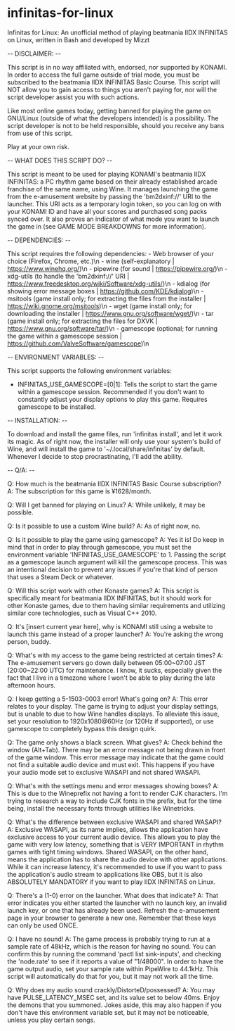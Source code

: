 # infinitas-for-linux
Infinitas for Linux: An unofficial method of playing beatmania IIDX INFINITAS on Linux, written in Bash and developed by Mizzt

-- DISCLAIMER: --

This script is in no way affiliated with, endorsed, nor supported by KONAMI. In order to access the full game outside of trial mode, you must be subscribed to the beatmania IIDX INFINITAS Basic Course. This script will NOT allow you to gain access to things you aren't paying for, nor will the script developer assist you with such actions.

Like most online games today, getting banned for playing the game on GNU/Linux (outside of what the developers intended) is a possibility. The script developer is not to be held responsible, should you receive any bans from use of this script.

Play at your own risk.

-- WHAT DOES THIS SCRIPT DO? --

This script is meant to be used for playing KONAMI's beatmania IIDX INFINITAS: a PC rhythm game based on their already established arcade franchise of the same name, using Wine. It manages launching the game from the e-amusement website by passing the 'bm2dxinf://' URI to the launcher. This URI acts as a temporary login token, so you can log on with your KONAMI ID and have all your scores and purchased song packs synced over. It also proves an indicator of what mode you want to launch the game in (see GAME MODE BREAKDOWNS for more information).

-- DEPENDENCIES: --

This script requires the following dependencies:
    - Web browser of your choice (Firefox, Chrome, etc.)\n
    - wine        (self-explanatory | https://www.winehq.org/)\n 
    - pipewire    (for sound | https://pipewire.org/)\n
    - xdg-utils   (to handle the 'bm2dxinf://' URI | https://www.freedesktop.org/wiki/Software/xdg-utils/)\n
    - kdialog     (for showing error message boxes | https://github.com/KDE/kdialog)\n
    - msitools    (game install only; for extracting the files from the installer | https://wiki.gnome.org/msitools)\n
    - wget        (game install only; for downloading the installer | https://www.gnu.org/software/wget/)\n
    - tar         (game install only; for extracting the files for DXVK | https://www.gnu.org/software/tar/)\n
    - gamescope   (optional; for running the game within a gamescope session | https://github.com/ValveSoftware/gamescope)\n

-- ENVIRONMENT VARIABLES: --

This script supports the following environment variables:

   - INFINITAS_USE_GAMESCOPE=[0|1]: Tells the script to start the game within a gamescope session. Recommended if you don't want to constantly adjust your display options to play this game. Requires gamescope to be installed.

-- INSTALLATION: --

To download and install the game files, run 'infinitas install', and let it work its magic. As of right now, the installer will only use your system's build of Wine, and will install the game to '~/.local/share/infinitas' by default. Whenever I decide to stop procrastinating, I'll add the ability.

-- Q/A: --

Q: How much is the beatmania IIDX INFINITAS Basic Course subscription?
A: The subscription for this game is ¥1628/month.

Q: Will I get banned for playing on Linux?
A: While unlikely, it may be possible.

Q: Is it possible to use a custom Wine build?
A: As of right now, no.

Q: Is it possible to play the game using gamescope?
A: Yes it is! Do keep in mind that in order to play through gamescope, you must set the environment variable 'INFINITAS_USE_GAMESCOPE' to 1. Passing the script as a gamescope launch argument will kill the gamescope process. This was an intentional decision to prevent any issues if you're that kind of person that uses a Steam Deck or whatever.

Q: Will this script work with other Konaste games?
A: This script is specifically meant for beatmania IIDX INFINITAS, but it should work for other Konaste games, due to them having similar requirements and utilizing similar core technologies, such as Visual C++ 2010.

Q: It's [insert current year here], why is KONAMI still using a website to launch this game instead of a proper launcher?
A: You're asking the wrong person, buddy.

Q: What's with my access to the game being restricted at certain times?
A: The e-amusement servers go down daily between 05:00~07:00 JST (20:00~22:00 UTC) for maintenance. I know, it sucks, especially given the fact that I live in a timezone where I won't be able to play during the late afternoon hours.

Q: I keep getting a 5-1503-0003 error! What's going on?
A: This error relates to your display. The game is trying to adjust your display settings, but is unable to due to how Wine handles displays. To alleviate this issue, set your resolution to 1920x1080@60Hz (or 120Hz if supported), or use gamescope to completely bypass this design quirk.

Q: The game only shows a black screen. What gives?
A: Check behind the window (Alt+Tab). There may be an error message not being drawn in front of the game window. This error message may indicate that the game could not find a suitable audio device and must exit. This happens if you have your audio mode set to exclusive WASAPI and not shared WASAPI.

Q: What's with the settings menu and error messages showing boxes?
A: This is due to the Wineprefix not having a font to render CJK characters. I'm trying to research a way to include CJK fonts in the prefix, but for the time being, install the necessary fonts through utilities like Winetricks.

Q: What's the difference between exclusive WASAPI and shared WASAPI?
A: Exclusive WASAPI, as its name implies, allows the application have exclusive access to your current audio device. This allows you to play the game with very low latency, something that is VERY IMPORTANT in rhythm games with tight timing windows. Shared WASAPI, on the other hand, means the application has to share the audio device with other applications. While it can increase latency, it's recommended to use if you want to pass the application's audio stream to applications like OBS, but it is also ABSOLUTELY MANDATORY if you want to play IIDX INFINITAS on Linux.

Q: There's a (1-0) error on the launcher. What does that indicate?
A: That error indicates you either started the launcher with no launch key, an invalid launch key, or one that has already been used. Refresh the e-amusement page in your browser to generate a new one. Remember that these keys can only be used ONCE.

Q: I have no sound!
A: The game process is probably trying to run at a sample rate of 48kHz, which is the reason for having no sound. You can confirm this by running the command 'pactl list sink-inputs', and checking the 'node.rate' to see if it reports a value of "1/48000". In order to have the game output audio, set your sample rate within PipeWire to 44.1kHz. This script will automatically do that for you, but it may not work all the time.

Q: Why does my audio sound crackly/DistorteD/possessed?
A: You may have PULSE_LATENCY_MSEC set, and its value set to below 40ms. Enjoy the demons that you summoned. Jokes aside, this may also happen if you don't have this environment variable set, but it may not be noticeable, unless you play certain songs.

